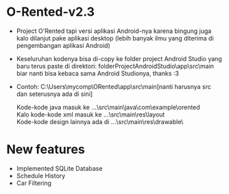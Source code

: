 # O-Rented-v2.3
- Project O'Rented tapi versi aplikasi Android-nya karena bingung juga kalo dilanjut pake aplikasi desktop (lebih banyak ilmu yang diterima di pengembangan aplikasi Android)

- Keseluruhan kodenya bisa di-copy ke folder project Android Studio yang baru terus paste di direktori:
folderProjectAndroidStudio\app\src\main
biar nanti bisa kebaca sama Android Studionya, thanks :3

- Contoh:
  C:\Users\mycomp\ORented\app\src\main\[nanti harusnya src dan seterusnya ada di sini]
  
  Kode-kode java masuk ke ...\src\main\java\com\example\orented\
  Kalo kode-kode xml masuk ke ...\src\main\res\layout\
  Kode-kode design lainnya ada di ...\src\main\res\drawable\

# New features
- Implemented SQLite Database
- Schedule History
- Car Filtering

